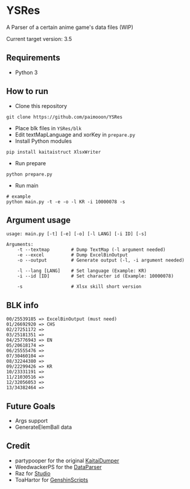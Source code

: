 # YSRes

A Parser of a certain anime game's data files (WIP)

Current target version: 3.5

## Requirements

- Python 3

## How to run

- Clone this repository
```shell
git clone https://github.com/paimooon/YSRes
```
- Place blk files in `YSRes/blk`
- Edit textMapLanguage and xorKey in `prepare.py`
- Install Python modules
```shell
pip install kaitaistruct XlsxWriter
```
- Run prepare
```shell
python prepare.py
```
- Run main
```shell
# example
python main.py -t -e -o -l KR -i 10000078 -s
```

## Argument usage
```
usage: main.py [-t] [-e] [-o] [-l LANG] [-i ID] [-s]

Arguments:
    -t --textmap        # Dump TextMap (-l argument needed)
    -e --excel          # Dump ExcelBinOutput
    -o --output         # Generate output (-l, -i argument needed)

    -l --lang [LANG]    # Set language (Example: KR)
    -i --id [ID]        # Set character id (Example: 10000078)

    -s                  # Xlsx skill short version
```

## BLK info

```
00/25539185 => ExcelBinOutput (must need)
01/26692920 => CHS
02/27251172 => 
03/25181351 => 
04/25776943 => EN
05/20618174 => 
06/25555476 => 
07/30460104 => 
08/32244380 => 
09/22299426 => KR
10/23331191 => 
11/21030516 => 
12/32056053 => 
13/34382464 => 
```

## Future Goals

- Args support
- GenerateElemBall data

## Credit
- partypooper for the original [KaitaiDumper](https://github.com/partypooperarchive/KaitaiDumper)
- WeedwackerPS for the [DataParser](https://github.com/WeedwackerPS/DataParser)
- Raz for [Studio](https://gitlab.com/RazTools/Studio)
- ToaHartor for [GenshinScripts](https://github.com/ToaHartor/GenshinScripts)
